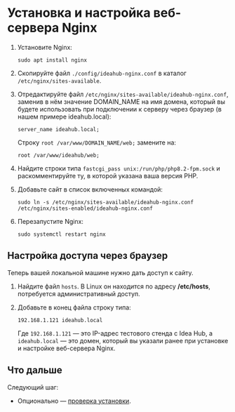 # Установка и настройка веб-сервера Nginx

1. Установите Nginx:
   ```
   sudo apt install nginx
   ```
1. Скопируйте файл `./config/ideahub-nginx.conf` в каталог `/etc/nginx/sites-available`.

1. Отредактируйте файл `/etc/nginx/sites-available/ideahub-nginx.conf`, заменив в нём значение DOMAIN_NAME на имя домена, который вы будете использовать при подключении к серверу через браузер (в нашем примере ideahub.local): 

   ```
   server_name ideahub.local;
   ```

   Cтроку `root /var/www/DOMAIN_NAME/web;` замените на:
   ```
   root /var/www/ideahub/web;
   ```
1. Найдите строки типа `fastcgi_pass unix:/run/php/php8.2-fpm.sock` и раскомментируйте ту, в которой указана ваша версия PHP.

1. Добавьте сайт в список включенных командой:
   ```
   sudo ln -s /etc/nginx/sites-available/ideahub-nginx.conf /etc/nginx/sites-enabled/ideahub-nginx.conf
   ```
1. Перезапустите Nginx:
   ```
   sudo systemctl restart nginx
   ```

## Настройка доступа через браузер

Теперь вашей локальной машине нужно дать доступ к сайту.

1. Найдите файл `hosts`. В Linux он находится по адресу **/etc/hosts**, потребуется административный доступ.
1. Добавьте в конец файла строку типа:
   ```
   192.168.1.121 ideahub.local
   ```

   Где `192.168.1.121` — это IP-адрес тестового стенда с Idea Hub, а `ideahub.local` — это домен, который вы указали ранее при установке и настройке веб-сервера Nginx.


## Что дальше

Следующий шаг:
* Опционально — [проверка установки](https://docs.primo-rpa.ru/primo-rpa/primo-rpa-idea-hub/installation/linux/shecking-installation).

